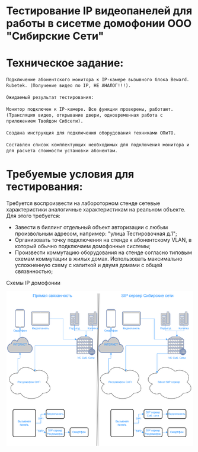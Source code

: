 # Тестирование IP видеопанелей для работы в сисетме домофонии ООО "Сибирские Сети"



# Техническое задание:
```
Подключение абонентского монитора к IP-камере вызывного блока Beward. Rubetek. (Получение видео по IP, НЕ АНАЛОГ!!!).

Ожидаемый результат тестирования:

Монитор подключен к IP-камере. Все функции проверены, работают. (Трансляция видео, открывание двери, одновременная работа с приложением Твойдом Сибсети).

Создана инструкция для подключения оборудования техниками ОПиТО.

Составлен список комплектующих необходимых для подключения монитора и для расчета стоимости установки абонентам.
  ```
# Требуемые условия для тестирования:


Требуется воспроизвести на лабороторном стенде сетевые характеристики аналогичные характеристикам на реальном объекте. Для этого требуется:
- Завести в биллинг отдельный объект авторизации с любым произвольным адресом, например: "улица Тестировочная д.1";
- Организовать точку подключения на стенде к абонентскому VLAN, в который обычно подключаем домофонные системы;    
- Произвести коммутацию оборудования на стенде согласно типовым схемам коммутации в жилых домах. Использовать максимально усложненную схему с калиткой и двумя домами с общей связвнностью;

Схемы IP домофонии

<img src="./img/shema.png" alt="shema"/>